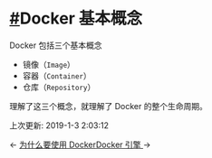 # [#](https://funtl.com/zh/docs-docker/Docker-基本概念.html#docker-基本概念)Docker 基本概念

Docker 包括三个基本概念

- 镜像（`Image`）
- 容器（`Container`）
- 仓库（`Repository`）

理解了这三个概念，就理解了 Docker 的整个生命周期。

上次更新: 2019-1-3 2:03:12

← [为什么要使用 Docker](https://funtl.com/zh/docs-docker/为什么要使用-Docker.html)[Docker 引擎 ](https://funtl.com/zh/docs-docker/Docker-引擎.html)→